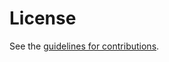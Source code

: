 # License

See the
[guidelines for contributions](https://github.com/karldyson/draft-dyson-primary-zonefile-initialisation/blob/main/CONTRIBUTING.md).
